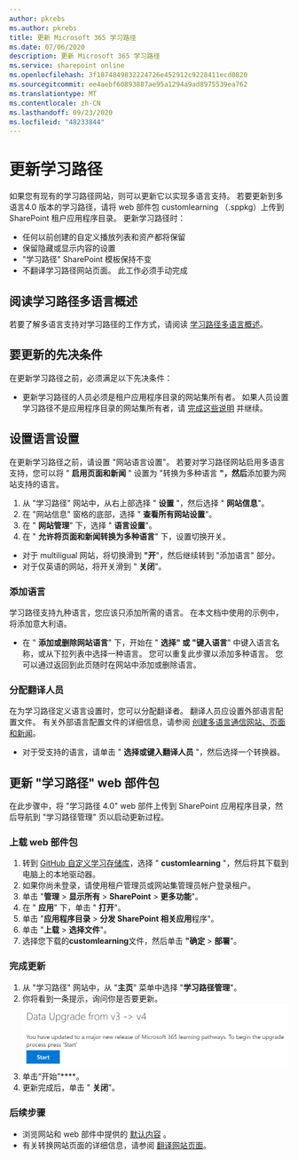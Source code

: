 ```yaml
---
author: pkrebs
ms.author: pkrebs
title: 更新 Microsoft 365 学习路径
ms.date: 07/06/2020
description: 更新 Microsoft 365 学习路径
ms.service: sharepoint online
ms.openlocfilehash: 3f1874849832224726e452912c9228411ecd0820
ms.sourcegitcommit: ee4aebf60893887ae95a1294a9ad8975539ea762
ms.translationtype: MT
ms.contentlocale: zh-CN
ms.lasthandoff: 09/23/2020
ms.locfileid: "48233844"
---
```

# <a name="update-learning-pathways"></a>更新学习路径
如果您有现有的学习路径网站，则可以更新它以实现多语言支持。 若要更新到多语言4.0 版本的学习路径，请将 web 部件包 customlearning （.sppkg）上传到 SharePoint 租户应用程序目录。 更新学习路径时：  

- 任何以前创建的自定义播放列表和资产都将保留
- 保留隐藏或显示内容的设置
- "学习路径" SharePoint 模板保持不变
- 不翻译学习路径网站页面。 此工作必须手动完成

## <a name="read-the-learning-pathways-multilingual-overview"></a>阅读学习路径多语言概述
若要了解多语言支持对学习路径的工作方式，请阅读 [学习路径多语言概述](custom_overview.md)。 

## <a name="prerequisites-to-update"></a>要更新的先决条件
在更新学习路径之前，必须满足以下先决条件：
- 更新学习路径的人员必须是租户应用程序目录的网站集所有者。 如果人员设置学习路径不是应用程序目录的网站集所有者，请 [完成这些说明](addappadmin.md) 并继续。 

## <a name="set-language-settings"></a>设置语言设置 
在更新学习路径之前，请设置 "网站语言设置"。 若要对学习路径网站启用多语言支持，您可以将 " **启用页面和新闻** " 设置为 "转换为多种语言 **"，然后**添加要为网站支持的语言。
1.  从 "学习路径" 网站中，从右上部选择 " **设置** "，然后选择 " **网站信息**"。
2.  在 "网站信息" 窗格的底部，选择 " **查看所有网站设置**"。
3.  在 " **网站管理**" 下，选择 " **语言设置**"。
4.  在 " **允许将页面和新闻转换为多种语言**" 下，设置切换开关。 
- 对于 multiligual 网站，将切换滑到 **"开**"，然后继续转到 "添加语言" 部分。 
- 对于仅英语的网站，将开关滑到 " **关闭**"。

### <a name="add-languages"></a>添加语言
学习路径支持九种语言，您应该只添加所需的语言。 在本文档中使用的示例中，将添加意大利语。 
- 在 " **添加或删除网站语言**" 下，开始在 " **选择" 或 "键入语言**" 中键入语言名称，或从下拉列表中选择一种语言。 您可以重复此步骤以添加多种语言。 您可以通过返回到此页随时在网站中添加或删除语言。
 
### <a name="assign-translators"></a>分配翻译人员
在为学习路径定义语言设置时，您可以分配翻译者。 翻译人员应设置外部语言配置文件。 有关外部语言配置文件的详细信息，请参阅 [创建多语言通信网站、页面和新闻](https://support.office.com/article/2bb7d610-5453-41c6-a0e8-6f40b3ed750c)。  
- 对于受支持的语言，请单击 " **选择或键入翻译人员** "，然后选择一个转换器。 

## <a name="update-the-learning-pathways-web-part-package"></a>更新 "学习路径" web 部件包
在此步骤中，将 "学习路径 4.0" web 部件上传到 SharePoint 应用程序目录，然后导航到 "学习路径管理" 页以启动更新过程。

### <a name="upload-the-web-part-package"></a>上载 web 部件包
1.  转到 [GitHub 自定义学习存储库](https://github.com/pnp/custom-learning-office-365/tree/master/webpart)，选择 " **customlearning** "，然后将其下载到电脑上的本地驱动器。
2.  如果你尚未登录，请使用租户管理员或网站集管理员帐户登录租户。 
3.  单击 "**管理**  >  **显示所有**  >  **SharePoint**  >  **更多功能**"。 
4.  在 " **应用**" 下，单击 " **打开**"。 
5.  单击 "**应用程序目录**  >  **分发 SharePoint 相关应用**程序"。 
6.  单击 "**上载**  >  **选择文件**"。 
7.  选择您下载的**customlearning**文件，然后单击 **"确定**  >  **部署**"。 

### <a name="complete-the-update"></a>完成更新
1.  从 "学习路径" 网站中，从 "**主页**" 菜单中选择 "**学习路径管理**"。 
2.  你将看到一条提示，询问你是否要更新。 
![custom_update_adminprompt_ml.png](media/custom_update_adminprompt_ml.png)
3.  单击“开始”****。 
4. 更新完成后，单击 " **关闭**"。 

### <a name="next-steps"></a>后续步骤
- 浏览网站和 web 部件中提供的 [默认内容](custom_exploresite.md) 。
- 有关转换网站页面的详细信息，请参阅 [翻译网站页面](custom_translate_page_ml.md)。 

